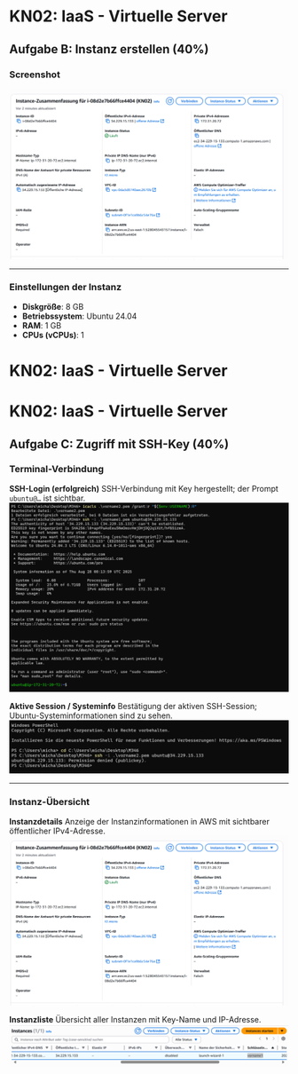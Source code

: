 # KN02: IaaS - Virtuelle Server

## Aufgabe B: Instanz erstellen (40%)

### Screenshot
![Instanz Screenshot](https://github.com/michaeleaton212/Modul-346---AWS-Academy-Learner-Lab/blob/main/screen_detail_Kn02.png)

---

### Einstellungen der Instanz

- **Diskgröße**: 8 GB  
- **Betriebssystem**: Ubuntu 24.04  
- **RAM**: 1 GB  
- **CPUs (vCPUs)**: 1  

# KN02: IaaS - Virtuelle Server

# KN02: IaaS - Virtuelle Server


## Aufgabe C: Zugriff mit SSH-Key (40%)

### Terminal-Verbindung

**SSH-Login (erfolgreich)**
SSH-Verbindung mit Key hergestellt; der Prompt `ubuntu@…` ist sichtbar.
![Terminal Screenshot 1](https://github.com/michaeleaton212/Modul-346---AWS-Academy-Learner-Lab/blob/main/terminal1.png)

**Aktive Session / Systeminfo**
Bestätigung der aktiven SSH-Session; Ubuntu-Systeminformationen sind zu sehen.
![Terminal Screenshot 2](https://github.com/michaeleaton212/Modul-346---AWS-Academy-Learner-Lab/blob/main/terminal2.png)

---

### Instanz-Übersicht

**Instanzdetails**
Anzeige der Instanzinformationen in AWS mit sichtbarer öffentlicher IPv4-Adresse.
![Instanz Details](https://github.com/michaeleaton212/Modul-346---AWS-Academy-Learner-Lab/blob/main/screen_detail_Kn02.png)

**Instanzliste**
Übersicht aller Instanzen mit Key-Name und IP-Adresse.
![Instanz Liste](https://github.com/michaeleaton212/Modul-346---AWS-Academy-Learner-Lab/blob/main/screen3.png)
